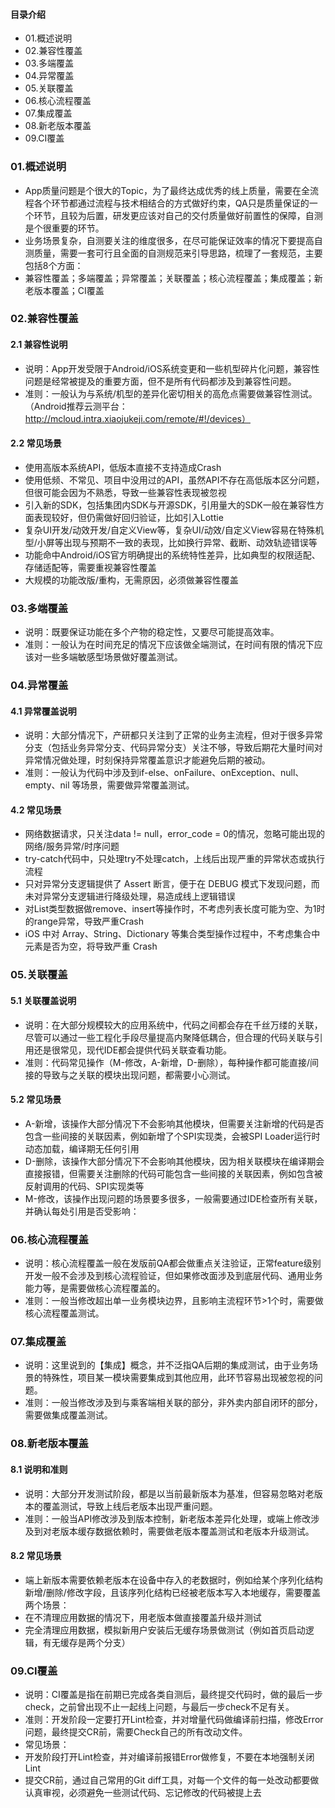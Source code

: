 #### 目录介绍
- 01.概述说明
- 02.兼容性覆盖
- 03.多端覆盖
- 04.异常覆盖
- 05.关联覆盖
- 06.核心流程覆盖
- 07.集成覆盖
- 08.新老版本覆盖
- 09.CI覆盖


### 01.概述说明
- App质量问题是个很大的Topic，为了最终达成优秀的线上质量，需要在全流程各个环节都通过流程与技术相结合的方式做好约束，QA只是质量保证的一个环节，且较为后置，研发更应该对自己的交付质量做好前置性的保障，自测是个很重要的环节。
- 业务场景复杂，自测要关注的维度很多，在尽可能保证效率的情况下要提高自测质量，需要一套可行且全面的自测规范来引导思路，梳理了一套规范，主要包括8个方面：
- 兼容性覆盖；多端覆盖；异常覆盖；关联覆盖；核心流程覆盖；集成覆盖；新老版本覆盖；CI覆盖



### 02.兼容性覆盖
#### 2.1 兼容性说明
- 说明：App开发受限于Android/iOS系统变更和一些机型碎片化问题，兼容性问题是经常被提及的重要方面，但不是所有代码都涉及到兼容性问题。
- 准则：一般认为与系统/机型的差异化密切相关的高危点需要做兼容性测试。（Android推荐云测平台：http://mcloud.intra.xiaojukeji.com/remote/#!/devices）


#### 2.2 常见场景
- 使用高版本系统API，低版本直接不支持造成Crash
- 使用低频、不常见、项目中没用过的API，虽然API不存在高低版本区分问题，但很可能会因为不熟悉，导致一些兼容性表现被忽视
- 引入新的SDK，包括集团内SDK与开源SDK，引用量大的SDK一般在兼容性方面表现较好，但仍需做好回归验证，比如引入Lottie
- 复杂UI开发/动效开发/自定义View等，复杂UI/动效/自定义View容易在特殊机型/小屏等出现与预期不一致的表现，比如换行异常、截断、动效轨迹错误等
- 功能命中Android/iOS官方明确提出的系统特性差异，比如典型的权限适配、存储适配等，需要重视兼容性覆盖
- 大规模的功能改版/重构，无需原因，必须做兼容性覆盖


### 03.多端覆盖
- 说明：既要保证功能在多个产物的稳定性，又要尽可能提高效率。
- 准则：一般认为在时间充足的情况下应该做全端测试，在时间有限的情况下应该对一些多端敏感型场景做好覆盖测试。



### 04.异常覆盖
#### 4.1 异常覆盖说明
- 说明：大部分情况下，产研都只关注到了正常的业务主流程，但对于很多异常分支（包括业务异常分支、代码异常分支）关注不够，导致后期花大量时间对异常情况做处理，时刻保持异常覆盖意识才能避免后期的被动。
- 准则：一般认为代码中涉及到if-else、onFailure、onException、null、empty、nil 等场景，需要做异常覆盖测试。


#### 4.2 常见场景
- 网络数据请求，只关注data != null，error_code = 0的情况，忽略可能出现的网络/服务异常/时序问题
- try-catch代码中，只处理try不处理catch，上线后出现严重的异常状态或执行流程
- 只对异常分支逻辑提供了 Assert 断言，便于在 DEBUG 模式下发现问题，而未对异常分支逻辑进行降级处理，易造成线上逻辑错误
- 对List类型数据做remove、insert等操作时，不考虑列表长度可能为空、为1时的range异常，导致严重Crash
- iOS 中对 Array、String、Dictionary 等集合类型操作过程中，不考虑集合中元素是否为空，将导致严重 Crash


### 05.关联覆盖
#### 5.1 关联覆盖说明
- 说明：在大部分规模较大的应用系统中，代码之间都会存在千丝万缕的关联，尽管可以通过一些工程化手段尽量提高内聚降低耦合，但合理的代码关联与引用还是很常见，现代IDE都会提供代码关联查看功能。
- 准则：代码常见操作（M-修改，A-新增，D-删除），每种操作都可能直接/间接的导致与之关联的模块出现问题，都需要小心测试。


#### 5.2 常见场景
- A-新增，该操作大部分情况下不会影响其他模块，但需要关注新增的代码是否包含一些间接的关联因素，例如新增了个SPI实现类，会被SPI Loader运行时动态加载，编译期无任何引用
- D-删除，该操作大部分情况下不会影响其他模块，因为相关联模块在编译期会直接报错，但需要关注删除的代码可能包含一些间接的关联因素，例如包含被反射调用的代码、SPI实现类等
- M-修改，该操作出现问题的场景要多很多，一般需要通过IDE检查所有关联，并确认每处引用是否受影响：


### 06.核心流程覆盖
- 说明：核心流程覆盖一般在发版前QA都会做重点关注验证，正常feature级别开发一般不会涉及到核心流程验证，但如果修改面涉及到底层代码、通用业务能力等，是需要做核心流程覆盖的。
- 准则：一般当修改超出单一业务模块边界，且影响主流程环节>1个时，需要做核心流程覆盖测试。




### 07.集成覆盖
- 说明：这里说到的【集成】概念，并不泛指QA后期的集成测试，由于业务场景的特殊性，项目某一模块需要集成到其他应用，此环节容易出现被忽视的问题。
- 准则：一般当修改涉及到与乘客端相关联的部分，非外卖内部自闭环的部分，需要做集成覆盖测试。


### 08.新老版本覆盖
#### 8.1 说明和准则
- 说明：大部分开发测试阶段，都是以当前最新版本为基准，但容易忽略对老版本的覆盖测试，导致上线后老版本出现严重问题。
- 准则：一般当API修改涉及到版本控制，新老版本差异化处理，或端上修改涉及到对老版本缓存数据依赖时，需要做老版本覆盖测试和老版本升级测试。


#### 8.2 常见场景
- 端上新版本需要依赖老版本在设备中存入的老数据时，例如给某个序列化结构新增/删除/修改字段，且该序列化结构已经被老版本写入本地缓存，需要覆盖两个场景：
- 在不清理应用数据的情况下，用老版本做直接覆盖升级并测试
- 完全清理应用数据，模拟新用户安装后无缓存场景做测试（例如首页启动逻辑，有无缓存是两个分支）


### 09.CI覆盖
- 说明：CI覆盖是指在前期已完成各类自测后，最终提交代码时，做的最后一步check，之前曾出现不止一起线上问题，与最后一步check不足有关。
- 准则：开发阶段一定要打开Lint检查，并对增量代码做编译前扫描，修改Error问题，最终提交CR前，需要Check自己的所有改动文件。
- 常见场景：
- 开发阶段打开Lint检查，并对编译前报错Error做修复，不要在本地强制关闭Lint
- 提交CR前，通过自己常用的Git diff工具，对每一个文件的每一处改动都要做认真审视，必须避免一些测试代码、忘记修改的代码被提上去




